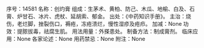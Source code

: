 序号：14581
名称：创灼膏
组成：生茅术、黄柏、防己、木瓜、地榆、白及、石膏、炉甘石、冰片、虎杖、延胡索、郁金。
出处：《中药知识手册》。
主治：烧伤，老烂脚，挫裂伤口，褥疮，冻疮溃烂，慢性湿疹及疮疖。
加减：None
功效：提脓拔毒，祛腐生肌。
用法用量：外搽患处。
制备方法：制成膏剂。
临床应用：None
各家论述：None
用药禁忌：None
附注：None
